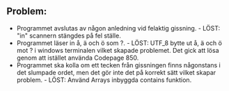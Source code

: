 ## Problem:
* Programmet avslutas av någon anledning vid felaktig gissning. - LÖST: "in" scannern stängdes på fel ställe.
* Programmet läser in å, ä och ö som ?. - LÖST: UTF_8 bytte ut å, ä och ö mot ? i windows terminalen vilket skapade problemet. Det gick att lösa genom att istället använda Codepage 850.
* Programmet ska kolla om ett tecken från gissningen finns någonstans i det slumpade ordet, men det gör inte det på korrekt sätt vilket skapar problem. - LÖST: Använd Arrays inbyggda contains funktion.